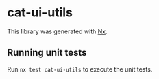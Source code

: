 # cat-ui-utils

This library was generated with [Nx](https://nx.dev).

## Running unit tests

Run `nx test cat-ui-utils` to execute the unit tests.
